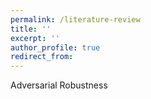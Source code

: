 ```yaml
---
permalink: /literature-review
title: ''
excerpt: ''
author_profile: true
redirect_from:
---
```


Adversarial Robustness
